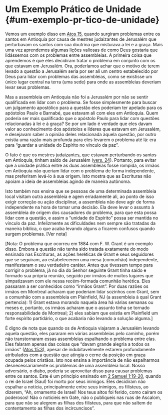 # Um Exemplo Prático de Unidade {#um-exemplo-pr-tico-de-unidade}

Vemos um exemplo disso em [Atos 15](http://bibliaonline.com.br/acf/atos/15), quando surgiram problemas entre os santos em Antioquia por causa de mestres judaizantes de Jerusalém que perturbavam os santos com sua doutrina que misturava a lei e a graça. Mais uma vez aprendemos algumas lições valiosas de como Deus gostaria que lidássemos com os problemas entre assembleias. A primeira coisa que aprendemos é que eles decidiram tratar o problema em conjunto com os que estavam em Jerusalém. Ora, poderíamos achar que o motivo de terem levado a questão a Jerusalém seria por ser ali um centro estabelecido por Deus para lidar com problemas das assembleias, como se existisse um único lugar central na terra (uma sede) para onde as assembleias deveriam levar seus problemas.

Mas a assembleia em Antioquia não foi a Jerusalém por não se sentir qualificada em lidar com o problema. Se fosse simplesmente para buscar um julgamento apostólico para a questão eles poderiam ter apelado para os apóstolos Paulo e Barnabé, que estavam ali com eles em Antioquia. Quem poderia ser mais qualificado que o apóstolo Paulo para lidar com questões relacionadas à lei e à graça? Se por um lado é verdade que eles davam valor ao conhecimento dos apóstolos e líderes que estavam em Jerusalém, e desejavam saber a opinião deles relacionada àquela questão, por outro existia uma razão mais profunda para eles levarem o problema até lá: era para “guardar a unidade do Espírito no vínculo da paz”.

O fato é que os mestres judaizantes, que estavam perturbando os santos em Antioquia, tinham saído de Jerusalém ([vers. 24](http://bibliaonline.com.br/acf/atos/15/24)). Portanto, para evitar que a unidade prática entre as duas assembleias fosse rompida, os irmãos em Antioquia não queriam lidar com o problema de forma independente, mas preferiram levá-lo à sua origem. Isto mostra que as Escrituras não apoiam a ideia de assembleias agindo de maneira autônoma.

Isto também nos ensina que se pessoas de uma determinada assembleia local visitam outra assembleia e agem erradamente ali, ao ponto de isso exigir correção ou ação disciplinar, a assembleia não deve agir de forma independente na hora de tomar uma decisão. Ela deve levar o assunto à assembleia de origem dos causadores do problema, para que esta possa lidar com a questão, e assim a “unidade do Espírito” possa ser mantida no vínculo da paz. Infelizmente as dificuldades nem sempre são tratadas da maneira bíblica, o que acaba levando alguns a ficarem confusos quando surgem problemas. [Ver nota]

[Nota: O problema que ocorreu em 1884 com F. W. Grant é um exemplo disso. Embora a questão não tenha sido tratada exatamente do modo ensinado nas Escrituras, as ações heréticas de Grant e seus seguidores que se seguiram, ao estabelecerem uma mesa (comunhão) independente, manifestaram o seu verdadeiro caráter. Antes que tivessem tempo para corrigir o problema, já no dia do Senhor seguinte Grant tinha saído e formado sua própria reunião, seguido por irmãos de muitos lugares que simpatizavam com ele nessa recém-formada comunhão herética. Eles passaram a ser conhecidos como “irmãos Grant”. Por duas razões os irmãos em Montreal acharam que poderiam lidar sozinhos com Grant, sem a comunhão com a assembleia em Plainfield, NJ (a assembleia à qual Grant pertencia): 1) Grant estava morando naquela área há várias semanas ou meses e, portanto, os irmãos acharam que o assunto tinha se tornado responsabilidade de Montreal; 2) eles sabiam que existia em Plainfield um forte espírito partidário, o que acabaria não levando a solução alguma.]

É digno de nota que quando os de Antioquia viajaram a Jerusalém levando aquela questão, eles pararam em várias assembleias pelo caminho, porém não transtornaram essas assembleias espalhando o problema entre elas. Eles falaram apenas das coisas que “davam grande alegria a todos os irmãos” ([Atos 15:3](http://bibliaonline.com.br/acf/atos/15/3)), apesar de indubitavelmente estarem profundamente atribulados com a questão que atingia o cerne da posição em graça ocupada pelos cristãos. Isto nos ensina a importância de não espalharmos desnecessariamente os problemas de uma assembleia local. Nosso adversário, o diabo, poderia se aproveitar disso para causar problemas entre os santos. Este é um princípio ensinado em [2 Samuel 1:19-20](http://bibliaonline.com.br/acf/2sm/1/19-20), quando o rei de Israel (Saul) foi morto por seus inimigos. Eles decidiram não espalhar a notícia, principalmente entre seus inimigos, os filisteus, ao dizerem, “Ah, ornamento de Israel! Nos teus altos foi ferido, como caíram os poderosos! Não o noticieis em Gate, não o publiqueis nas ruas de Ascalom, para que não se alegrem as filhas dos filisteus, para que não saltem de contentamento as filhas dos incircuncisos”.